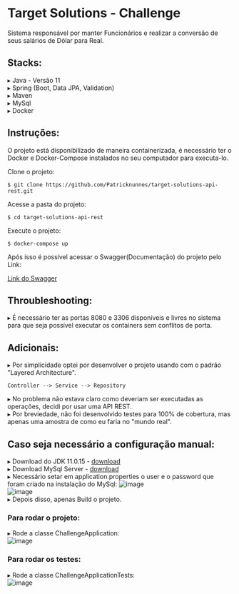 # Target Solutions - Challenge

Sistema responsável por manter Funcionários e realizar a conversão de seus salários de Dólar para Real.

## Stacks:
 
▸ Java - Versão 11                                                                                                                                                              
▸ Spring (Boot, Data JPA, Validation)                                                                                                                                                     
▸ Maven                                                                                                                  
▸ MySql                                                                                                                  
▸ Docker                                                                                                                  

## Instruções:

O projeto está disponibilizado de maneira containerizada, é necessário ter o Docker e Docker-Compose instalados no seu computador para executa-lo.

Clone o projeto:

```
$ git clone https://github.com/Patricknunnes/target-solutions-api-rest.git
```

Acesse a pasta do projeto:

```
$ cd target-solutions-api-rest
```

Execute o projeto:

```
$ docker-compose up
```

Após isso é possível acessar o Swagger(Documentação) do projeto pelo Link:

[Link do Swagger](http://localhost:8080/swagger-ui.html)

## Throubleshooting:

▸ É necessário ter as portas 8080 e 3306 disponíveis e livres no sistema para que seja possível executar os containers sem conflitos de porta.

## Adicionais:

▸ Por simplicidade optei por desenvolver o projeto usando com o padrão "Layered Architecture". 
```
Controller --> Service --> Repository
```
▸ No problema não estava claro como deveriam ser executadas as operações, decidi por usar uma API REST.                                               
▸ Por breviedade, não foi desenvolvido testes para 100% de cobertura, mas apenas uma amostra de como eu faria no "mundo real".

## Caso seja necessário a configuração manual:

▸ Download do JDK 11.0.15 - [download](https://www.oracle.com/br/java/technologies/javase/jdk11-archive-downloads.html)                                                                          
▸ Download MySql Server - [download](https://dev.mysql.com/downloads/mysql)                                                                                       
▸ Necessário setar em application.properties o user e o password que foram criado na instalação do MySql:
![image](https://user-images.githubusercontent.com/86694806/187119707-16a8c2ee-9696-4936-a170-9cdd8c7ef5bc.png)                                                                                                                                                                                                        
![image](https://user-images.githubusercontent.com/86694806/187119487-7261e064-2a6a-4f08-abac-6e8abf89eb57.png)                                                                                                       
▸ Depois disso, apenas Build o projeto.

### Para rodar o projeto:

▸ Rode a classe ChallengeApplication:                                                                                                         
![image](https://user-images.githubusercontent.com/86694806/187120298-c01c1ae4-a532-425b-884f-3642e7db40f4.png)                                                                                                                   

### Para rodar os testes:

▸ Rode a classe ChallengeApplicationTests:                                                                                                                                
![image](https://user-images.githubusercontent.com/86694806/187120632-17847b08-ee62-4785-b1f9-70e3ea139f4b.png)


